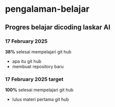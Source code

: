 # pengalaman-belajar
Progres belajar dicoding laskar AI
--
### 17 February 2025
**38%** selesai mempelajari git hub
- apa itu git hub
- membuat repository baru

### 17 February 2025 target 
**100%** selesai mempelajari git hub
- lulus materi pertama git hub
